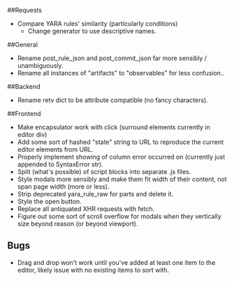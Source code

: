##Requests
*  Compare YARA rules' similarity (particularly conditions)
    * Change generator to use descriptive names.

##General
*  Rename post_rule_json and post_commit_json far more sensibly / unambiguously.
*  Rename all instances of "artifacts" to "observables" for less confusion..

##Backend
* Rename retv dict to be attribute compatible (no fancy characters).

##Frontend
* Make encapsulator work with click (surround elements currently in editor div)
* Add some sort of hashed "state" string to URL to reproduce the current editor elements from URL.
* Properly implement showing of column error occurred on (currently just appended to SyntaxError str).
* Split (what's possible) of script blocks into separate .js files.
* Style modals more sensibly and make them fit width of their content, not span page width (more or less).
* Strip deprecated yara_rule_raw for parts and delete it.
* Style the open button.
* Replace all antiquated XHR requests with fetch.
* Figure out some sort of scroll overflow for modals when they vertically size beyond reason (or beyond viewport).

## Bugs
* Drag and drop won't work until you've added at least one item to the editor, 
  likely issue with no existing items to sort with.
